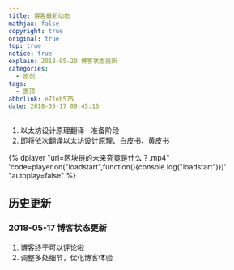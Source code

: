 ```yaml
---
title: 博客最新动态
mathjax: false
copyright: true
original: true
top: true
notice: true
explain: 2018-05-20 博客状态更新
categories:
  - 原创
tags:
  - 置顶
abbrlink: e71eb575
date: 2018-05-17 09:45:16
---
```

1. 以太坊设计原理翻译--准备阶段
2. 即将依次翻译以太坊设计原理、白皮书、黄皮书

{% dplayer "url=区块链的未来究竟是什么？.mp4" 'code=player.on("loadstart",function(){console.log("loadstart")})' "autoplay=false" %} 
<!-- more -->
## 历史更新

### 2018-05-17 博客状态更新
1. 博客终于可以评论啦
2. 调整多处细节，优化博客体验
